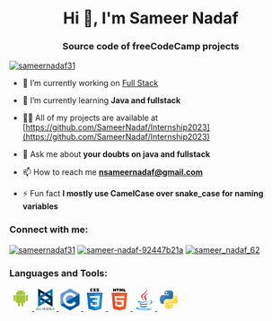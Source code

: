 <h1 align="center">Hi 👋, I'm Sameer Nadaf</h1>
<h3 align="center">Source code of freeCodeCamp projects</h3>

<p align="left"> <a href="https://twitter.com/sameernadaf31" target="blank"><img src="https://img.shields.io/twitter/follow/sameernadaf31?logo=twitter&style=for-the-badge" alt="sameernadaf31" /></a> </p>

- 🔭 I’m currently working on [Full Stack](https://github.com/SameerNadaf/Internship2023)

- 🌱 I’m currently learning **Java and fullstack**

- 👨‍💻 All of my projects are available at [https://github.com/SameerNadaf/Internship2023](https://github.com/SameerNadaf/Internship2023)

- 💬 Ask me about **your doubts on java and fullstack**

- 📫 How to reach me **nsameernadaf@gmail.com**

- ⚡ Fun fact **I mostly use CamelCase over snake_case for naming variables**

<h3 align="left">Connect with me:</h3>
<p align="left">
<a href="https://twitter.com/sameernadaf31" target="blank"><img align="center" src="https://raw.githubusercontent.com/rahuldkjain/github-profile-readme-generator/master/src/images/icons/Social/twitter.svg" alt="sameernadaf31" height="30" width="40" /></a>
<a href="https://linkedin.com/in/sameer-nadaf-92447b21a" target="blank"><img align="center" src="https://raw.githubusercontent.com/rahuldkjain/github-profile-readme-generator/master/src/images/icons/Social/linked-in-alt.svg" alt="sameer-nadaf-92447b21a" height="30" width="40" /></a>
<a href="https://instagram.com/sameer_nadaf_62" target="blank"><img align="center" src="https://raw.githubusercontent.com/rahuldkjain/github-profile-readme-generator/master/src/images/icons/Social/instagram.svg" alt="sameer_nadaf_62" height="30" width="40" /></a>
</p>

<h3 align="left">Languages and Tools:</h3>
<p align="left"> <a href="https://developer.android.com" target="_blank" rel="noreferrer"> <img src="https://raw.githubusercontent.com/devicons/devicon/master/icons/android/android-original-wordmark.svg" alt="android" width="40" height="40"/> </a> <a href="https://backbonejs.org" target="_blank" rel="noreferrer"> <img src="https://raw.githubusercontent.com/devicons/devicon/master/icons/backbonejs/backbonejs-original-wordmark.svg" alt="backbonejs" width="40" height="40"/> </a> <a href="https://www.cprogramming.com/" target="_blank" rel="noreferrer"> <img src="https://raw.githubusercontent.com/devicons/devicon/master/icons/c/c-original.svg" alt="c" width="40" height="40"/> </a> <a href="https://www.w3schools.com/css/" target="_blank" rel="noreferrer"> <img src="https://raw.githubusercontent.com/devicons/devicon/master/icons/css3/css3-original-wordmark.svg" alt="css3" width="40" height="40"/> </a> <a href="https://www.w3.org/html/" target="_blank" rel="noreferrer"> <img src="https://raw.githubusercontent.com/devicons/devicon/master/icons/html5/html5-original-wordmark.svg" alt="html5" width="40" height="40"/> </a> <a href="https://www.java.com" target="_blank" rel="noreferrer"> <img src="https://raw.githubusercontent.com/devicons/devicon/master/icons/java/java-original.svg" alt="java" width="40" height="40"/> </a> <a href="https://www.python.org" target="_blank" rel="noreferrer"> <img src="https://raw.githubusercontent.com/devicons/devicon/master/icons/python/python-original.svg" alt="python" width="40" height="40"/> </a> </p>
